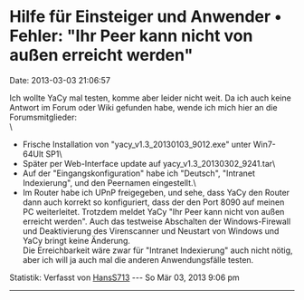 Hilfe für Einsteiger und Anwender • Fehler: \"Ihr Peer kann nicht von außen erreicht werden\"
=============================================================================================

Date: 2013-03-03 21:06:57

Ich wollte YaCy mal testen, komme aber leider nicht weit. Da ich auch
keine Antwort im Forum oder Wiki gefunden habe, wende ich mich hier an
die Forumsmitglieder:\
\
- Frische Installation von \"yacy\_v1.3\_20130103\_9012.exe\" unter
Win7-64Ult SP1\
- Später per Web-Interface update auf yacy\_v1.3\_20130302\_9241.tar\
- Auf der \"Eingangskonfiguration\" habe ich \"Deutsch\", \"Intranet
Indexierung\", und den Peernamen eingestellt.\
- Im Router habe ich UPnP freigegeben, und sehe, dass YaCy den Router
dann auch korrekt so konfiguriert, dass der den Port 8090 auf meinen PC
weiterleitet. Trotzdem meldet YaCy \"Ihr Peer kann nicht von außen
erreicht werden\". Auch das testweise Abschalten der Windows-Firewall
und Deaktivierung des Virenscanner und Neustart von Windows und YaCy
bringt keine Änderung.\
Die Erreichbarkeit wäre zwar für \"Intranet Indexierung\" auch nicht
nötig, aber ich will ja auch mal die anderen Anwendungsfälle testen.

Statistik: Verfasst von
[HansS713](http://forum.yacy-websuche.de/memberlist.php?mode=viewprofile&u=8886)
--- So Mär 03, 2013 9:06 pm

------------------------------------------------------------------------
